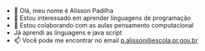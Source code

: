 - 👋 Olá, meu nome é Alisson Padilha
- 👀 Estou interessado em aprender linguagens de programação
- 🌱 Estou colaborando com as aulas pensamento computacional
- Já aprendi as linguagens e java script
- 📫 Você pode me encontrar no email p.alisson@escola.pr.gov.br

<!---
alissonpadilha007/alissonpadilha007 is a ✨ special ✨ repository because its `README.md` (this file) appears on your GitHub profile.
You can click the Preview link to take a look at your changes.
--->
